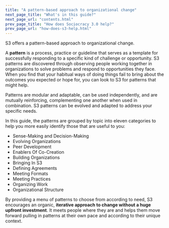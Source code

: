 ```yaml
---
title: "A pattern-based approach to organizational change"
next_page_title: "What's in this guide?"
next_page_url: "contents.html"
prev_page_title: "How does Sociocracy 3.0 help?"
prev_page_url: "how-does-s3-help.html"
---
```



S3 offers a pattern-based approach to organizational change.

A **pattern** is a process, practice or guideline that serves as a template for successfully responding to a specific kind of challenge or opportunity. S3 patterns are discovered through observing people working together in organizations to solve problems and respond to opportunities they face. When you find that your habitual ways of doing things fail to bring about the outcomes you expected or hope for, you can look to S3 for patterns that might help.

Patterns are modular and adaptable, can be used independently, and are mutually reinforcing, complementing one another when used in combination. S3 patterns can be evolved and adapted to address your specific needs.

In this guide, the patterns are grouped by topic into eleven categories to help you more easily identify those that are useful to you:

-   Sense-Making and Decision-Making
-   Evolving Organizations
-   Peer Development
-   Enablers Of Co-Creation
-   Building Organizations
-   Bringing In S3
-   Defining Agreements
-   Meeting Formats
-   Meeting Practices
-   Organizing Work
-   Organizational Structure

By providing a menu of patterns to choose from according to need, S3 encourages an organic, **iterative approach to change without a huge upfront investment**. It meets people where they are and helps them move forward pulling in patterns at their own pace and according to their unique context.
